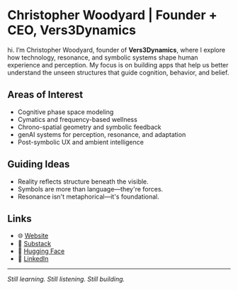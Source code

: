 # Christopher Woodyard | Founder + CEO, Vers3Dynamics

hi. I’m Christopher Woodyard, founder of **Vers3Dynamics**, where I explore how technology, resonance, and symbolic systems shape human experience and perception. My focus is on building apps that help us better understand the unseen structures that guide cognition, behavior, and belief.

## Areas of Interest

- Cognitive phase space modeling  
- Cymatics and frequency-based wellness  
- Chrono-spatial geometry and symbolic feedback  
- genAI systems for perception, resonance, and adaptation  
- Post-symbolic UX and ambient intelligence  

## Guiding Ideas

- Reality reflects structure beneath the visible.  
- Symbols are more than language—they're forces.  
- Resonance isn't metaphorical—it's foundational.  

## Links

- 🌐 [Website](https://www.vers3dynamics.com)  
- 🧠 [Substack](https://vers3dynamics.substack.com)  
- 🤖 [Hugging Face](https://huggingface.co/ciaochris)  
- 🔗 [LinkedIn](https://www.linkedin.com/in/christopher-woodyard-eth)  

---  

*Still learning. Still listening. Still building.*
